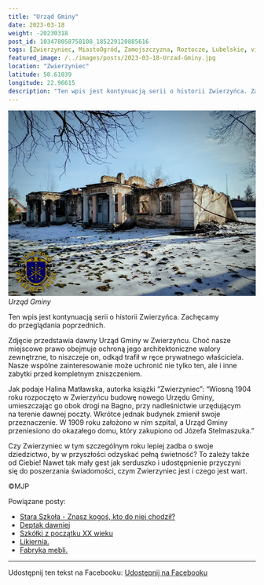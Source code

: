 ```yaml
---
title: "Urząd Gminy"
date: 2023-03-18
weight: -20230318
post_id: 103478058758108_185229120885616
tags: [Zwierzyniec, MiastoOgród, Zamojszczyzna, Roztocze, Lubelskie, villarestituta, turystyka, dziedzictwo, zabytki, krajobrazy]
featured_image: /../images/posts/2023-03-18-Urzad-Gminy.jpg
location: "Zwierzyniec"
latitude: 50.61039
longitude: 22.96615
description: "Ten wpis jest kontynuacją serii o historii Zwierzyńca. Zachęcamy do przeglądania poprzednich...."
---
```


![Urząd Gminy](/images/posts/2023-03-18-Urzad-Gminy.jpg)
*Urząd Gminy*

Ten wpis jest kontynuacją serii o historii Zwierzyńca. Zachęcamy do przeglądania poprzednich.

Zdjęcie przedstawia dawny Urząd Gminy w Zwierzyńcu. Choć nasze miejscowe prawo obejmuje ochroną jego architektoniczne walory zewnętrzne, to niszczeje on, odkąd trafił w ręce prywatnego właściciela. Nasze wspólne zainteresowanie może uchronić nie tylko ten, ale i inne zabytki przed kompletnym zniszczeniem.

Jak podaje Halina Matławska, autorka książki “Zwierzyniec”:
“Wiosną 1904 roku rozpoczęto w Zwierzyńcu budowę nowego Urzędu Gminy, umieszczając go obok drogi na Bagno, przy nadleśnictwie urzędującym na terenie dawnej poczty. Wkrótce jednak budynek zmienił swoje przeznaczenie. W 1909 roku założono w nim szpital, a Urząd Gminy przeniesiono do okazałego domu, który zakupiono od Józefa Stelmaszuka.”

Czy Zwierzyniec w tym szczególnym roku lepiej zadba o swoje dziedzictwo, by w przyszłości odzyskać pełną świetność?
To zależy także od Ciebie!
Nawet tak mały gest jak serduszko i udostępnienie przyczyni się do poszerzania świadomości, czym Zwierzyniec jest i czego jest wart.



©MJP

Powiązane posty:
- [Stara Szkoła - Znasz kogoś, kto do niej chodził?](/posts/Stara-Szkola-Znasz-kogos-kto-do-niej-chodzil)
- [Deptak dawniej](/posts/Deptak-dawniej)
- [Szkółki z początku XX wieku](/posts/Szkolki-z-poczatku-XX-wieku)
- [Likiernia.](/posts/Likiernia)
- [Fabryka mebli.](/posts/Fabryka-mebli)


---

Udostępnij ten tekst na Facebooku:
[Udostępnij na Facebooku](https://www.facebook.com/sharer/sharer.php?u=https://stowarzyszeniewachniewskiej.pl/posts/Urzad-Gminy)

<script type="application/ld+json">
{
  "@context": "https://schema.org",
  "@type": "BlogPosting",
  "headline": "Urząd Gminy",
  "datePublished": "2023-03-18",
  "dateModified": "2023-03-18",
  "author": {
    "@type": "Person",
    "name": "Michał Jan Patyk"
  },
  "publisher": {
    "@type": "Organization",
    "name": "Stowarzyszenie im. Aleksandry Wachniewskiej",
    "logo": {
      "@type": "ImageObject",
      "url": "https://stowarzyszeniewachniewskiej.pl/images/logo/logo.svg"
    }
  },
  "mainEntityOfPage": {
    "@type": "WebPage",
    "@id": "https://stowarzyszeniewachniewskiej.pl/posts/Urzad-Gminy"
  },
  "image": {
    "@type": "ImageObject",
    "url": "https://stowarzyszeniewachniewskiej.pl/images/posts/2023-03-18-Urzad-Gminy.jpg"
  },
  "articleSection": "Dziedzictwo Kulturowe i Zabytki",
  "keywords": "Zwierzyniec, MiastoOgród, Zamojszczyzna, Roztocze, Lubelskie, villarestituta, turystyka, dziedzictwo, zabytki, krajobrazy",
  "wordCount": 151,
  "articleBody": "Ten wpis jest kontynuacją serii o historii Zwierzyńca. Zachęcamy do przeglądania poprzednich.\n\nZdjęcie przedstawia dawny Urząd Gminy w Zwierzyńcu. Choć nasze miejscowe prawo obejmuje ochroną jego architektoniczne walory zewnętrzne, to niszczeje on, odkąd trafił w ręce prywatnego właściciela. Nasze wspólne zainteresowanie może uchronić nie tylko ten, ale i inne zabytki przed kompletnym zniszczeniem.\n\nJak podaje Halina Matławska, autorka książki “Zwierzyniec”:\n“Wiosną 1904 roku rozpoczęto w Zwierzyńcu budowę nowego Urzędu Gminy, umieszczając go obok drogi na Bagno, przy nadleśnictwie urzędującym na terenie dawnej poczty. Wkrótce jednak budynek zmienił swoje przeznaczenie. W 1909 roku założono w nim szpital, a Urząd Gminy przeniesiono do okazałego domu, który zakupiono od Józefa Stelmaszuka.”\n\nCzy Zwierzyniec w tym szczególnym roku lepiej zadba o swoje dziedzictwo, by w przyszłości odzyskać pełną świetność?\nTo zależy także od Ciebie!\nNawet tak mały gest jak serduszko i udostępnienie przyczyni się do poszerzania świadomości, czym Zwierzyniec jest i czego jest wart.\n \n         \n\n©MJP",
  "description": "Odkryj piękno Zwierzyńca i jego zabytki.",
  "copyrightHolder": {
    "@type": "Person",
    "name": "Michał Jan Patyk"
  }
}
</script>
<script type="application/ld+json">
{
  "@context": "https://schema.org",
  "@type": "BreadcrumbList",
  "itemListElement": [
    {
      "@type": "ListItem",
      "position": 1,
      "name": "Home",
      "item": "https://stowarzyszeniewachniewskiej.pl"
    },
    {
      "@type": "ListItem",
      "position": 2,
      "name": "posts",
      "item": "https://stowarzyszeniewachniewskiej.pl/posts"
    },
    {
      "@type": "ListItem",
      "position": 3,
      "name": "Urząd Gminy",
      "item": "https://stowarzyszeniewachniewskiej.pl/posts/Urzad-Gminy"
    }
  ]
}
</script>
